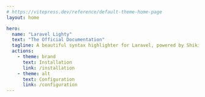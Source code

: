 ```yaml
---
# https://vitepress.dev/reference/default-theme-home-page
layout: home

hero:
  name: "Laravel Lighty"
  text: "The Official Documentation"
  tagline: A beautiful syntax highlighter for Laravel, powered by Shiki.
  actions:
    - theme: brand
      text: Installation
      link: /installation
    - theme: alt
      text: Configuration
      link: /configuration
---
```

